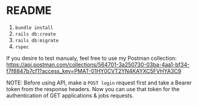 # README

 1. `bundle install`
 2. `rails db:create`
 3. `rails db:migrate`
 4. `rspec`

 If you desire to test manualy, feel free to use my Postman collection:
 https://api.postman.com/collections/564701-3a250730-03ba-4aa1-bf34-f7f8847b7cf1?access_key=PMAT-01HY0CVT2YN4KAYXC5FVHYA3C9

 NOTE: Before using API, make a `POST login` request first and take a Bearer token from the response headers. Now you can use that token for the authentication of GET applications & jobs requests.

